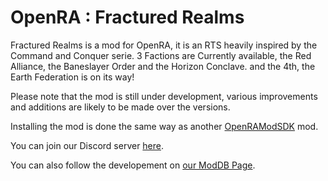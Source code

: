 # OpenRA : Fractured Realms

Fractured Realms is a mod for OpenRA, it is an RTS heavily inspired by the Command and Conquer serie. 3 Factions are Currently available, the Red Alliance, the Baneslayer Order and the Horizon Conclave. and the 4th, the Earth Federation is on its way!

Please note that the mod is still under development, various improvements and additions are likely to be made over the versions.

Installing the mod is done the same way as another [OpenRAModSDK](http://www.github.com/OpenRA/OpenRAModSDK) mod.

You can join our Discord server [here](https://discord.gg/u5aWdqbPFD).

You can also follow the developement on [our ModDB Page](https://www.moddb.com/mods/fractured-realms).

